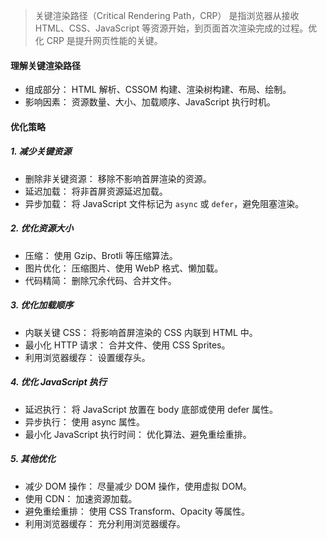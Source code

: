 > 关键渲染路径（Critical Rendering Path，CRP） 是指浏览器从接收 HTML、CSS、JavaScript 等资源开始，到页面首次渲染完成的过程。优化 CRP 是提升网页性能的关键。

#### 理解关键渲染路径

- 组成部分： HTML 解析、CSSOM 构建、渲染树构建、布局、绘制。
- 影响因素： 资源数量、大小、加载顺序、JavaScript 执行时机。

#### 优化策略

##### 1. 减少关键资源

- 删除非关键资源： 移除不影响首屏渲染的资源。
- 延迟加载： 将非首屏资源延迟加载。
- 异步加载： 将 JavaScript 文件标记为 `async` 或 `defer`，避免阻塞渲染。

##### 2. 优化资源大小

- 压缩： 使用 Gzip、Brotli 等压缩算法。
- 图片优化： 压缩图片、使用 WebP 格式、懒加载。
- 代码精简： 删除冗余代码、合并文件。

##### 3. 优化加载顺序

- 内联关键 CSS： 将影响首屏渲染的 CSS 内联到 HTML 中。
- 最小化 HTTP 请求： 合并文件、使用 CSS Sprites。
- 利用浏览器缓存： 设置缓存头。

##### 4. 优化 JavaScript 执行

- 延迟执行： 将 JavaScript 放置在 body 底部或使用 defer 属性。
- 异步执行： 使用 async 属性。
- 最小化 JavaScript 执行时间： 优化算法、避免重绘重排。

##### 5. 其他优化

- 减少 DOM 操作： 尽量减少 DOM 操作，使用虚拟 DOM。
- 使用 CDN： 加速资源加载。
- 避免重绘重排： 使用 CSS Transform、Opacity 等属性。
- 利用浏览器缓存： 充分利用浏览器缓存。
